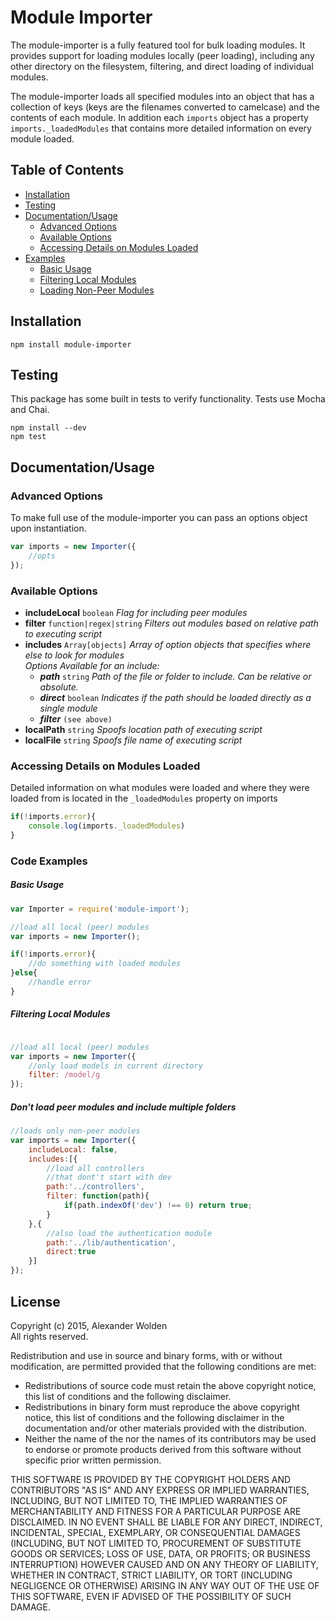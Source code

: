 Module Importer
===============

The module-importer is a fully featured tool for bulk loading modules. It provides support for loading modules locally (peer loading), including any other directory on the filesystem, filtering, and direct loading of individual modules.

The module-importer loads all specified modules into an object that has a collection of keys (keys are the filenames converted to camelcase) and the contents of each module. In addition each `imports` object has a property `imports._loadedModules` that contains more detailed information on every module loaded.

## Table of Contents ##
* [Installation](#installation)
* [Testing](#testing)
* [Documentation/Usage](#documentationusage)
  * [Advanced Options](#advanced-options)
  * [Available Options](#available-options)
  * [Accessing Details on Modules Loaded](#accessing-details-on-modules-loaded)
* [Examples](#code-examples)
  * [Basic Usage](#basic-usage)
  * [Filtering Local Modules](#filtering-local-modules)
  * [Loading Non-Peer Modules](#dont-load-peer-modules-and-include-multiple-folders)

## Installation ##

    npm install module-importer

## Testing ##

This package has some built in tests to verify functionality. Tests use Mocha and Chai.

    npm install --dev
    npm test

## Documentation/Usage ##

### Advanced Options ###

To make full use of the module-importer you can pass an options object upon instantiation.

```javascript
var imports = new Importer({
    //opts
});
```

### Available Options ###
* **includeLocal** `boolean` *Flag for including peer modules*
* **filter** `function|regex|string` *Filters out modules based on relative path to executing script*
* **includes** `Array[objects]` *Array of option objects that specifies where else to look for modules*  
     *Options Available for an include:*
     * **_path_** `string` *Path of the file or folder to include. Can be relative or absolute.*
     * **_direct_** `boolean` *Indicates if the path should be loaded directly as a single module*
     * **_filter_** `(see above)`
* **localPath** `string` *Spoofs location path of executing script*
* **localFile** `string` *Spoofs file name of executing script*

### Accessing Details on Modules Loaded ###

Detailed information on what modules were loaded and where they were loaded from is located in the `_loadedModules` property on imports

```javascript
if(!imports.error){
    console.log(imports._loadedModules)
}
```

### Code Examples ###

##### Basic Usage #####
```javascript
var Importer = require('module-import');

//load all local (peer) modules
var imports = new Importer();

if(!imports.error){
    //do something with loaded modules
}else{
    //handle error
}
```

##### Filtering Local Modules #####
```javascript

//load all local (peer) modules
var imports = new Importer({
    //only load models in current directory
    filter: /model/g
});

```

##### Don't load peer modules and include multiple folders #####
```javascript
//loads only non-peer modules
var imports = new Importer({
    includeLocal: false,
    includes:[{
        //load all controllers
        //that dont't start with dev
        path:'../controllers',
        filter: function(path){
            if(path.indexOf('dev') !== 0) return true;
        }
    },{
        //also load the authentication module
        path:'../lib/authentication',
        direct:true
    }]
});
```

## License ##
Copyright (c) 2015, Alexander Wolden  
All rights reserved.

Redistribution and use in source and binary forms, with or without
modification, are permitted provided that the following conditions are met:
* Redistributions of source code must retain the above copyright
notice, this list of conditions and the following disclaimer.
* Redistributions in binary form must reproduce the above copyright
notice, this list of conditions and the following disclaimer in the
documentation and/or other materials provided with the distribution.
* Neither the name of the <organization> nor the
names of its contributors may be used to endorse or promote products
derived from this software without specific prior written permission.

THIS SOFTWARE IS PROVIDED BY THE COPYRIGHT HOLDERS AND CONTRIBUTORS "AS IS" AND
ANY EXPRESS OR IMPLIED WARRANTIES, INCLUDING, BUT NOT LIMITED TO, THE IMPLIED
WARRANTIES OF MERCHANTABILITY AND FITNESS FOR A PARTICULAR PURPOSE ARE
DISCLAIMED. IN NO EVENT SHALL <COPYRIGHT HOLDER> BE LIABLE FOR ANY
DIRECT, INDIRECT, INCIDENTAL, SPECIAL, EXEMPLARY, OR CONSEQUENTIAL DAMAGES
(INCLUDING, BUT NOT LIMITED TO, PROCUREMENT OF SUBSTITUTE GOODS OR SERVICES;
    LOSS OF USE, DATA, OR PROFITS; OR BUSINESS INTERRUPTION) HOWEVER CAUSED AND
    ON ANY THEORY OF LIABILITY, WHETHER IN CONTRACT, STRICT LIABILITY, OR TORT
    (INCLUDING NEGLIGENCE OR OTHERWISE) ARISING IN ANY WAY OUT OF THE USE OF THIS
    SOFTWARE, EVEN IF ADVISED OF THE POSSIBILITY OF SUCH DAMAGE.
